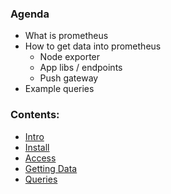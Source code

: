 ### Agenda
- What is prometheus
- How to get data into prometheus
    - Node exporter
    - App libs / endpoints
    - Push gateway
- Example queries

### Contents:
- [Intro](./20-intro.md)
- [Install](./30-install.md)
- [Access](./40-access.md)
- [Getting Data](./50-getting-data.md)
- [Queries](./60-queries.md)